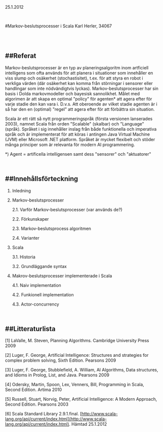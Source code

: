 25.1.2012

<br />

#Markov-beslutsprocesser i Scala
Karl Herler, 34067


<br />&nbsp;

##Referat
---

Markov-beslutsprocesser är en typ av planeringsalgoritm inom artficiell intelligens som ofta används för att planera i situationer som innehåller en viss slump och osäkerhet (stochastisitet), t.ex. för att styra en robot i verkliga värden (där osäkerhet kan komma från störningar i sensorer eller handlingar som inte nödvändigtvis lyckas). Markov-beslutsprocesser har sin basis i Dolda markovmodeller och bayesisk sannolikhet. Målet med algorimen är att skapa en optimal "policy" för agenten* att agera efter för varje stadie den kan vara i. D.v.s. Att oberoende av vilket stadie agenten är i så har den en (optimal) "regel" att agera efter för att förbättra sin situation.

Scala är ett rätt så nytt programmeringspråk (första versionen lanserades 2003), namnet Scala från orden "Scalable" (skalbar) och "Language" (språk). Språket i sig innehåller inslag från både funktionella och imperativa språk och är implementerat för att köras i antingen Java Virtual Machine (JVM) eller Microsoft .NET platform. Språket är mycket flexibelt och stöder många principer som är relevanta för modern AI programmering.


*) Agent = artificella intelligensen samt dess "sensorer" och "aktuatorer"

<br />


##Innehållsförteckning
---

1.  Inledning

2.  Markov-beslutsprocesser

	2.1. Varför Markov-beslutsprocesser (var används de?)

	2.2. Förkunskaper

	2.3. Markov-beslutsprocess algoritmen
	
	2.4. Varianter

3.  Scala

	3.1. Historia

	3.2. Grundläggande syntax


4.  Makrov-beslutsprocesser implementerade i Scala

	4.1. Naiv implementation

	4.2. Funkionell implementation

	4.3. Actor-concurrency


<br />

##Litteraturlista
---

[1] LaValle, M. Steven, Planning Algorithms. Cambridge University Press 2009

[2] Luger, F. George, Artificial Intelligence: Structures and strategies for complex problem solving, Sixth Edition. Pearsons 2009

[3] Luger, F. George, Stubblefield, A. William, AI Algorithms, Data structures, and Idioms in Prolog, List, and Java. Pearsons 2009

[4] Odersky, Martin, Spoon, Lex, Venners, Bill, Programming in Scala, Second Edition. Artima 2010

[5] Russell, Stuart, Norvig, Peter, Artificial Intelligence: A Modern Approach, Second Edition. Pearsons 2003

[6] Scala Standard Library 2.9.1.final. [http://www.scala-lang.org/api/current/index.html](http://www.scala-lang.org/api/current/index.html). Hämtad 25.1.2012

